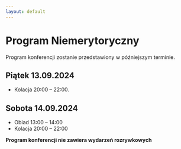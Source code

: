 ```yaml
---
layout: default
---
```


Program Niemerytoryczny
===

Program konferencji zostanie przedstawiony w późniejszym terminie.

Piątek 13.09.2024
---
* Kolacja 20:00 – 22:00.

Sobota 14.09.2024
---
* Obiad 13:00 – 14:00
* Kolacja 20:00 – 22:00

**Program konferencji nie zawiera wydarzeń rozrywkowych**
